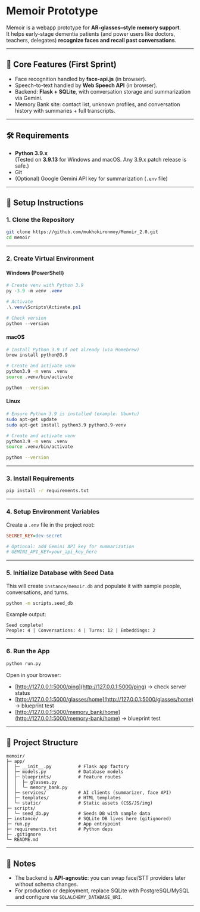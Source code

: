 # Memoir Prototype

Memoir is a webapp prototype for **AR-glasses–style memory support**.  
It helps early-stage dementia patients (and power users like doctors, teachers, delegates) **recognize faces and recall past conversations**.

---

## 🌟 Core Features (First Sprint)

- Face recognition handled by **face-api.js** (in browser).
- Speech-to-text handled by **Web Speech API** (in browser).
- Backend: **Flask + SQLite**, with conversation storage and summarization via Gemini.
- Memory Bank site: contact list, unknown profiles, and conversation history with summaries + full transcripts.

---

## 🛠 Requirements

- **Python 3.9.x**  
  (Tested on **3.9.13** for Windows and macOS. Any 3.9.x patch release is safe.)
- Git
- (Optional) Google Gemini API key for summarization (`.env` file)

---

## 🚀 Setup Instructions

### 1. Clone the Repository

```bash
git clone https://github.com/mukhokironmoy/Memoir_2.0.git
cd memoir
```

---

### 2. Create Virtual Environment

#### Windows (PowerShell)

```powershell
# Create venv with Python 3.9
py -3.9 -m venv .venv

# Activate
.\.venv\Scripts\Activate.ps1

# Check version
python --version
```

#### macOS

```bash
# Install Python 3.9 if not already (via Homebrew)
brew install python@3.9

# Create and activate venv
python3.9 -m venv .venv
source .venv/bin/activate

python --version
```

#### Linux

```bash
# Ensure Python 3.9 is installed (example: Ubuntu)
sudo apt-get update
sudo apt-get install python3.9 python3.9-venv

# Create and activate venv
python3.9 -m venv .venv
source .venv/bin/activate

python --version
```

---

### 3. Install Requirements

```bash
pip install -r requirements.txt
```

---

### 4. Setup Environment Variables

Create a `.env` file in the project root:

```ini
SECRET_KEY=dev-secret

# Optional: add Gemini API key for summarization
# GEMINI_API_KEY=your_api_key_here
```

---

### 5. Initialize Database with Seed Data

This will create `instance/memoir.db` and populate it with sample people, conversations, and turns.

```bash
python -m scripts.seed_db
```

Example output:

```
Seed complete!
People: 4 | Conversations: 4 | Turns: 12 | Embeddings: 2
```

---

### 6. Run the App

```bash
python run.py
```

Open in your browser:

- [http://127.0.0.1:5000/ping](http://127.0.0.1:5000/ping) → check server status
- [http://127.0.0.1:5000/glasses/home](http://127.0.0.1:5000/glasses/home) → blueprint test
- [http://127.0.0.1:5000/memory_bank/home](http://127.0.0.1:5000/memory-bank/home) → blueprint test

---

## 📂 Project Structure

```
memoir/
├─ app/
│  ├─ __init__.py          # Flask app factory
│  ├─ models.py            # Database models
│  ├─ blueprints/          # Feature routes
│  │  ├─ glasses.py
│  │  └─ memory_bank.py
│  ├─ services/            # AI clients (summarizer, face API)
│  ├─ templates/           # HTML templates
│  └─ static/              # Static assets (CSS/JS/img)
├─ scripts/
│  └─ seed_db.py           # Seeds DB with sample data
├─ instance/               # SQLite DB lives here (gitignored)
├─ run.py                  # App entrypoint
├─ requirements.txt        # Python deps
├─ .gitignore
└─ README.md
```

---

## 📌 Notes

- The backend is **API-agnostic**: you can swap face/STT providers later without schema changes.
- For production or deployment, replace SQLite with PostgreSQL/MySQL and configure via `SQLALCHEMY_DATABASE_URI`.

---
